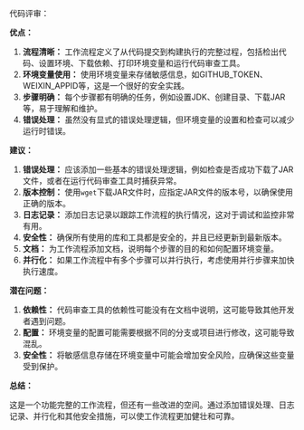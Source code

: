 代码评审：

**优点：**

1. **流程清晰：** 工作流程定义了从代码提交到构建执行的完整过程，包括检出代码、设置环境、下载依赖、打印环境变量和运行代码审查工具。
2. **环境变量使用：** 使用环境变量来存储敏感信息，如GITHUB_TOKEN、WEIXIN_APPID等，这是一个很好的安全实践。
3. **步骤明确：** 每个步骤都有明确的任务，例如设置JDK、创建目录、下载JAR等，易于理解和维护。
4. **错误处理：** 虽然没有显式的错误处理逻辑，但环境变量的设置和检查可以减少运行时错误。

**建议：**

1. **错误处理：** 应该添加一些基本的错误处理逻辑，例如检查是否成功下载了JAR文件，或者在运行代码审查工具时捕获异常。
2. **版本控制：** 使用`wget`下载JAR文件时，应指定JAR文件的版本号，以确保使用正确的版本。
3. **日志记录：** 添加日志记录以跟踪工作流程的执行情况，这对于调试和监控非常有用。
4. **安全性：** 确保所有使用的库和工具都是安全的，并且已经更新到最新版本。
5. **文档：** 为工作流程添加文档，说明每个步骤的目的和如何配置环境变量。
6. **并行化：** 如果工作流程中有多个步骤可以并行执行，考虑使用并行步骤来加快执行速度。

**潜在问题：**

1. **依赖性：** 代码审查工具的依赖性可能没有在文档中说明，这可能导致其他开发者遇到问题。
2. **配置：** 环境变量的配置可能需要根据不同的分支或项目进行修改，这可能导致混乱。
3. **安全性：** 将敏感信息存储在环境变量中可能会增加安全风险，应确保这些变量受到保护。

**总结：**

这是一个功能完整的工作流程，但还有一些改进的空间。通过添加错误处理、日志记录、并行化和其他安全措施，可以使工作流程更加健壮和可靠。